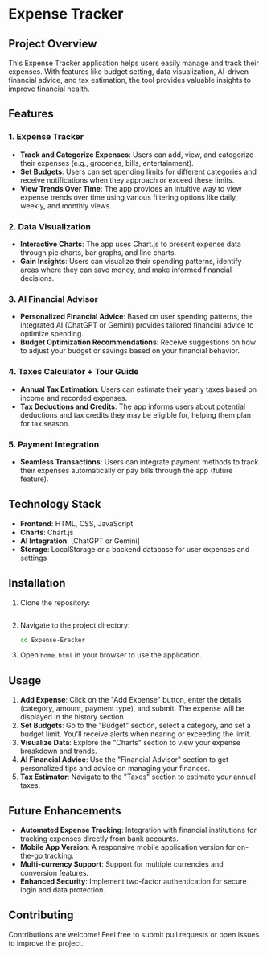
# **Expense Tracker**

## **Project Overview**

This Expense Tracker application helps users easily manage and track their expenses. With features like budget setting, data visualization, AI-driven financial advice, and tax estimation, the tool provides valuable insights to improve financial health. 

## **Features**

### 1. **Expense Tracker**
   - **Track and Categorize Expenses**: Users can add, view, and categorize their expenses (e.g., groceries, bills, entertainment).
   - **Set Budgets**: Users can set spending limits for different categories and receive notifications when they approach or exceed these limits.
   - **View Trends Over Time**: The app provides an intuitive way to view expense trends over time using various filtering options like daily, weekly, and monthly views.

### 2. **Data Visualization**
   - **Interactive Charts**: The app uses Chart.js to present expense data through pie charts, bar graphs, and line charts.
   - **Gain Insights**: Users can visualize their spending patterns, identify areas where they can save money, and make informed financial decisions.

### 3. **AI Financial Advisor**
   - **Personalized Financial Advice**: Based on user spending patterns, the integrated AI (ChatGPT or Gemini) provides tailored financial advice to optimize spending.
   - **Budget Optimization Recommendations**: Receive suggestions on how to adjust your budget or savings based on your financial behavior.

### 4. **Taxes Calculator + Tour Guide**
   - **Annual Tax Estimation**: Users can estimate their yearly taxes based on income and recorded expenses.
   - **Tax Deductions and Credits**: The app informs users about potential deductions and tax credits they may be eligible for, helping them plan for tax season.

### 5. **Payment Integration**
   - **Seamless Transactions**: Users can integrate payment methods to track their expenses automatically or pay bills through the app (future feature).

## **Technology Stack**
- **Frontend**: HTML, CSS, JavaScript
- **Charts**: Chart.js
- **AI Integration**: [ChatGPT or Gemini]
- **Storage**: LocalStorage or a backend database for user expenses and settings

## **Installation**

1. Clone the repository:
   ```bash
   
   ```
2. Navigate to the project directory:
   ```bash
   cd Expense-Eracker
   ```
3. Open `home.html` in your browser to use the application.

## **Usage**

1. **Add Expense**: Click on the "Add Expense" button, enter the details (category, amount, payment type), and submit. The expense will be displayed in the history section.
2. **Set Budgets**: Go to the "Budget" section, select a category, and set a budget limit. You'll receive alerts when nearing or exceeding the limit.
3. **Visualize Data**: Explore the "Charts" section to view your expense breakdown and trends.
4. **AI Financial Advice**: Use the "Financial Advisor" section to get personalized tips and advice on managing your finances.
5. **Tax Estimator**: Navigate to the "Taxes" section to estimate your annual taxes.

## **Future Enhancements**
- **Automated Expense Tracking**: Integration with financial institutions for tracking expenses directly from bank accounts.
- **Mobile App Version**: A responsive mobile application version for on-the-go tracking.
- **Multi-currency Support**: Support for multiple currencies and conversion features.
- **Enhanced Security**: Implement two-factor authentication for secure login and data protection.

## **Contributing**

Contributions are welcome! Feel free to submit pull requests or open issues to improve the project.



